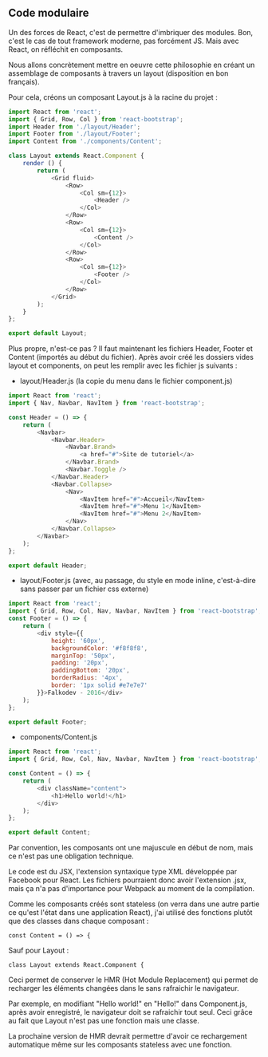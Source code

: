 ## Code modulaire

Un des forces de React, c'est de permettre d'imbriquer des modules. Bon, c'est le cas de tout framework moderne, pas forcément JS. Mais avec React, on réfléchit en composants.

Nous allons concrètement mettre en oeuvre cette philosophie en créant un assemblage de composants à travers un layout (disposition en bon français).

Pour cela, créons un composant Layout.js à la racine du projet :

```js
import React from 'react';
import { Grid, Row, Col } from 'react-bootstrap';
import Header from './layout/Header';
import Footer from './layout/Footer';
import Content from './components/Content';

class Layout extends React.Component {
    render () {
        return (
            <Grid fluid>
                <Row>
                    <Col sm={12}>
                        <Header />
                    </Col>
                </Row>
                <Row>
                    <Col sm={12}>
                        <Content />
                    </Col>
                </Row>
                <Row>
                    <Col sm={12}>
                        <Footer />
                    </Col>
                </Row>
            </Grid>
        );
    } 
};

export default Layout;
```

Plus propre, n'est-ce pas ? Il faut maintenant les fichiers Header, Footer et Content (importés au début du fichier). Après avoir créé les dossiers vides layout et components, on peut les remplir avec les fichier js suivants :

- layout/Header.js (la copie du menu dans le fichier component.js)

```js
import React from 'react';
import { Nav, Navbar, NavItem } from 'react-bootstrap';

const Header = () => {
    return (
        <Navbar>
            <Navbar.Header>
                <Navbar.Brand>
                    <a href="#">Site de tutoriel</a>
                </Navbar.Brand>
                <Navbar.Toggle />
            </Navbar.Header>
            <Navbar.Collapse>
                <Nav>
                    <NavItem href="#">Accueil</NavItem>
                    <NavItem href="#">Menu 1</NavItem>
                    <NavItem href="#">Menu 2</NavItem>
                </Nav>
            </Navbar.Collapse>
        </Navbar>
    );
};

export default Header;
```

- layout/Footer.js (avec, au passage, du style en mode inline, c'est-à-dire sans passer par un fichier css externe)

```js
import React from 'react';
import { Grid, Row, Col, Nav, Navbar, NavItem } from 'react-bootstrap';
const Footer = () => {
    return (
        <div style={{
            height: '60px',
            backgroundColor: '#f8f8f8',
            marginTop: '50px',
            padding: '20px',
            paddingBottom: '20px',
            borderRadius: '4px',
            border: '1px solid #e7e7e7'
        }}>Falkodev - 2016</div>
    );
};

export default Footer;
```

- components/Content.js 

```js
import React from 'react';
import { Grid, Row, Col, Nav, Navbar, NavItem } from 'react-bootstrap';

const Content = () => {
    return (
        <div className="content">
            <h1>Hello world!</h1>
        </div>
    );
};

export default Content;
```

Par convention, les composants ont une majuscule en début de nom, mais ce n'est pas une obligation technique. 

Le code est du JSX, l'extension syntaxique type XML développée par Facebook pour React. Les fichiers pourraient donc avoir l'extension .jsx, mais ça n'a pas d'importance pour Webpack au moment de la compilation.

Comme les composants créés sont stateless (on verra dans une autre partie ce qu'est l'état dans une application React), j'ai utilisé des fonctions plutôt que des classes dans chaque composant :

`const Content = () => {`

Sauf pour Layout :  

`class Layout extends React.Component {`


Ceci permet de conserver le HMR (Hot Module Replacement) qui permet de recharger les éléments changées dans le sans rafraichir le navigateur.

Par exemple, en modifiant "Hello world!" en "Hello!" dans Component.js, après avoir enregistré, le navigateur doit se rafraichir tout seul. Ceci grâce au fait que Layout n'est pas une fonction mais une classe.

La prochaine version de HMR devrait permettre d'avoir ce rechargement automatique même sur les composants stateless avec une fonction.